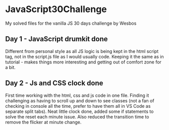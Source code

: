# JavaScript30Challenge

My solved files for the vanilla JS 30 days challenge by Wesbos

## Day 1 - JavaScript drumkit done 

Different from personal style as all JS logic is being kept in the html script tag, not in the script.js file as I would usually code. 
Keeping it the same as in tutorial - makes things more interesting and getting out of comfort zone for a bit.

## Day 2 - Js and CSS clock done

First time working with the html, css and js code in one file. Finding it challenging as having to scroll up and down to see classes (not a fan of checking in console all the time, prefer to have them all in VS Code as separate split tabs).
Neat little clock done, added some if statements to solve the reset each minute issue. Also reduced the transition time to remove the flicker at minute change.

